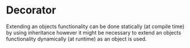# Decorator

Extending an objects functionality can be done statically (at compile time) by using inheritance however it might be necessary to extend an objects functionality dynamically (at runtime) as an object is used.